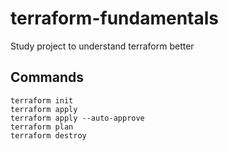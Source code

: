 # terraform-fundamentals
Study project to understand terraform better

## Commands

```
terraform init
terraform apply
terraform apply --auto-approve
terraform plan
terraform destroy
```
